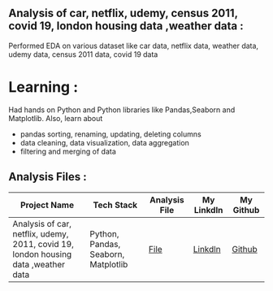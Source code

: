 ## Analysis of car, netflix, udemy, census 2011, covid 19, london housing data ,weather data :
Performed EDA on various dataset like car data, netflix data, weather data, udemy data, census 2011 data, covid 19 data

# Learning :
Had hands on Python and Python libraries like Pandas,Seaborn and Matplotlib. 
Also, learn about 
* pandas sorting, renaming, updating, deleting columns
* data cleaning, data visualization, data aggregation
* filtering and merging of data

## Analysis Files :
|Project Name|Tech Stack | Analysis File | My Linkdln | My Github |
|-|-|-|-|-|
|Analysis of car, netflix, udemy,  2011, covid 19, london housing data ,weather data |Python, Pandas, Seaborn, Matplotlib | [File](https://github.com/shubhammeshram01/Data-Analysis-of-Various-Datasets/blob/main/Combine%20Analysis%20.ipynb) | [Linkdln](https://www.linkedin.com/in/shubhammeshram01/) | [Github](https://github.com/shubhammeshram01) |
